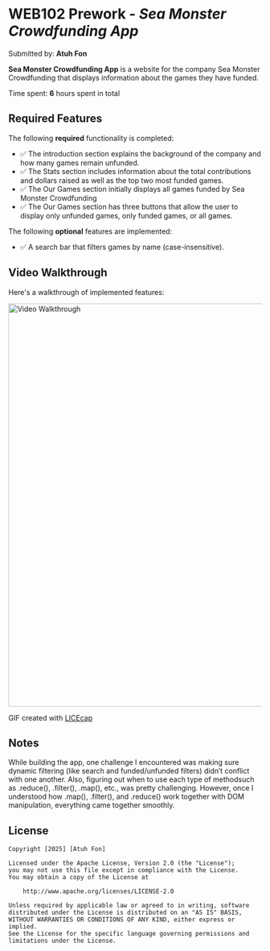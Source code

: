 # WEB102 Prework - *Sea Monster Crowdfunding App*

Submitted by: **Atuh Fon**

**Sea Monster Crowdfunding App** is a website for the company Sea Monster Crowdfunding that displays information about the games they have funded.

Time spent: **6** hours spent in total

## Required Features

The following **required** functionality is completed:

* ✅ The introduction section explains the background of the company and how many games remain unfunded.
* ✅ The Stats section includes information about the total contributions and dollars raised as well as the top two most funded games.
* ✅ The Our Games section initially displays all games funded by Sea Monster Crowdfunding
* ✅ The Our Games section has three buttons that allow the user to display only unfunded games, only funded games, or all games.

The following **optional** features are implemented:
* ✅ A search bar that filters games by name (case-insensitive).

## Video Walkthrough

Here's a walkthrough of implemented features:

<img src="web102_prework.gif" title='Video Walkthrough' width='800px' alt='Video Walkthrough' />

GIF created with [LICEcap](https://www.cockos.com/licecap/)


## Notes

While building the app, one challenge I encountered was making sure dynamic filtering (like search and funded/unfunded filters) didn’t conflict with one another. Also, figuring out when to use each type of methodsuch as .reduce(), .filter(), .map(), etc., was pretty challenging. However, once I understood how .map(), .filter(), and .reduce() work together with DOM manipulation, everything came together smoothly.


## License

    Copyright [2025] [Atuh Fon]

    Licensed under the Apache License, Version 2.0 (the "License");
    you may not use this file except in compliance with the License.
    You may obtain a copy of the License at

        http://www.apache.org/licenses/LICENSE-2.0

    Unless required by applicable law or agreed to in writing, software
    distributed under the License is distributed on an "AS IS" BASIS,
    WITHOUT WARRANTIES OR CONDITIONS OF ANY KIND, either express or implied.
    See the License for the specific language governing permissions and
    limitations under the License.
